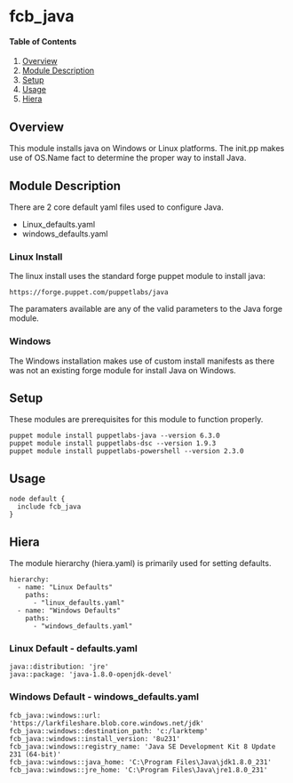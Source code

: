 # fcb_java

#### Table of Contents

1. [Overview](#overview)
1. [Module Description](#module-description)
1. [Setup](#setup)
1. [Usage](#usage)
1. [Hiera](#hiera)

## Overview

This module installs java on Windows or Linux platforms.  The init.pp makes use of OS.Name fact to determine the proper way to install Java.

## Module Description

There are 2 core default yaml files used to configure Java. 
* Linux_defaults.yaml 
* windows_defaults.yaml

### Linux Install
The linux install uses the standard forge puppet module to install java:
```
https://forge.puppet.com/puppetlabs/java
```

The paramaters available are any of the valid parameters to the Java forge module.  

### Windows
The Windows installation makes use of custom install manifests as there was not an existing forge module for install Java on Windows.

## Setup
These modules are prerequisites for this module to function properly.
```
puppet module install puppetlabs-java --version 6.3.0
puppet module install puppetlabs-dsc --version 1.9.3
puppet module install puppetlabs-powershell --version 2.3.0
```
## Usage
```
node default {
  include fcb_java
}
```

## Hiera
The module hierarchy (hiera.yaml) is primarily used for setting defaults.

```
hierarchy:
  - name: "Linux Defaults"
    paths:
      - "linux_defaults.yaml"
  - name: "Windows Defaults"
    paths:
      - "windows_defaults.yaml"
```
### Linux Default - defaults.yaml
```
java::distribution: 'jre'
java::package: 'java-1.8.0-openjdk-devel'
```
### Windows Default - windows_defaults.yaml
```
fcb_java::windows::url: 'https://larkfileshare.blob.core.windows.net/jdk'
fcb_java::windows::destination_path: 'c:/larktemp'
fcb_java::windows::install_version: '8u231'
fcb_java::windows::registry_name: 'Java SE Development Kit 8 Update 231 (64-bit)'
fcb_java::windows::java_home: 'C:\Program Files\Java\jdk1.8.0_231'
fcb_java::windows::jre_home: 'C:\Program Files\Java\jre1.8.0_231'
```
